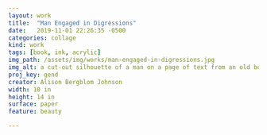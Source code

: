 ```yaml
---
layout: work
title:  "Man Engaged in Digressions"
date:   2019-11-01 22:26:35 -0500
categories: collage
kind: work
tags: [book, ink, acrylic]
img_path: /assets/img/works/man-engaged-in-digressions.jpg
img_alt: a cut-out silhouette of a man on a page of text from an old book on a black background; the words 'engaged' and 'digression' are marked
proj_key: gend
creator: Alison Bergblom Johnson
width: 10 in
height: 14 in
surface: paper
feature: beauty

---
```


